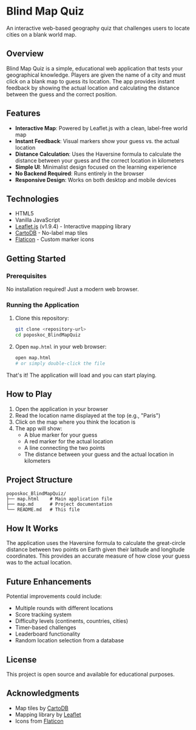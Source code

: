 # Blind Map Quiz

An interactive web-based geography quiz that challenges users to locate cities on a blank world map.

## Overview

Blind Map Quiz is a simple, educational web application that tests your geographical knowledge. Players are given the name of a city and must click on a blank map to guess its location. The app provides instant feedback by showing the actual location and calculating the distance between the guess and the correct position.

## Features

- **Interactive Map**: Powered by Leaflet.js with a clean, label-free world map
- **Instant Feedback**: Visual markers show your guess vs. the actual location
- **Distance Calculation**: Uses the Haversine formula to calculate the distance between your guess and the correct location in kilometers
- **Simple UI**: Minimalist design focused on the learning experience
- **No Backend Required**: Runs entirely in the browser
- **Responsive Design**: Works on both desktop and mobile devices

## Technologies

- HTML5
- Vanilla JavaScript
- [Leaflet.js](https://leafletjs.com/) (v1.9.4) - Interactive mapping library
- [CartoDB](https://carto.com/) - No-label map tiles
- [Flaticon](https://www.flaticon.com/) - Custom marker icons

## Getting Started

### Prerequisites

No installation required! Just a modern web browser.

### Running the Application

1. Clone this repository:
   ```bash
   git clone <repository-url>
   cd poposkoc_BlindMapQuiz
   ```

2. Open `map.html` in your web browser:
   ```bash
   open map.html
   # or simply double-click the file
   ```

That's it! The application will load and you can start playing.

## How to Play

1. Open the application in your browser
2. Read the location name displayed at the top (e.g., "Paris")
3. Click on the map where you think the location is
4. The app will show:
   - A blue marker for your guess
   - A red marker for the actual location
   - A line connecting the two points
   - The distance between your guess and the actual location in kilometers

## Project Structure

```
poposkoc_BlindMapQuiz/
├── map.html    # Main application file
├── map.md      # Project documentation
└── README.md   # This file
```

## How It Works

The application uses the Haversine formula to calculate the great-circle distance between two points on Earth given their latitude and longitude coordinates. This provides an accurate measure of how close your guess was to the actual location.

## Future Enhancements

Potential improvements could include:
- Multiple rounds with different locations
- Score tracking system
- Difficulty levels (continents, countries, cities)
- Timer-based challenges
- Leaderboard functionality
- Random location selection from a database

## License

This project is open source and available for educational purposes.

## Acknowledgments

- Map tiles by [CartoDB](https://carto.com/)
- Mapping library by [Leaflet](https://leafletjs.com/)
- Icons from [Flaticon](https://www.flaticon.com/)

